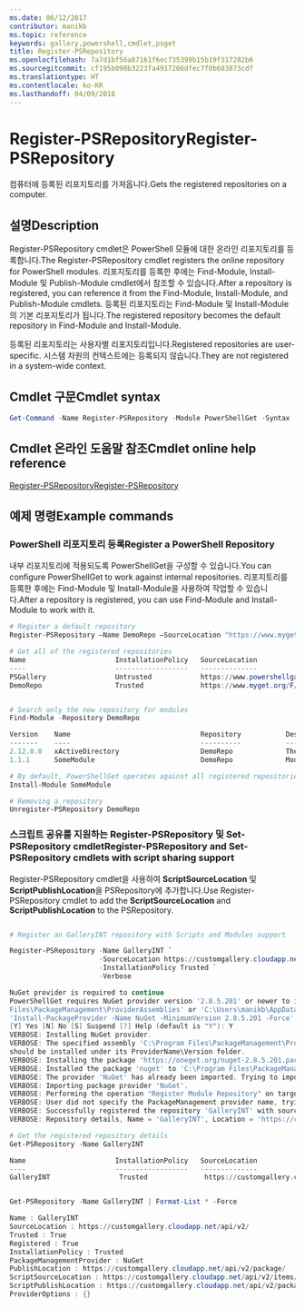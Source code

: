 ```yaml
---
ms.date: 06/12/2017
contributor: manikb
ms.topic: reference
keywords: gallery,powershell,cmdlet,psget
title: Register-PSRepository
ms.openlocfilehash: 7a7d1bf56a87161f6ec735399b15b19f317282b6
ms.sourcegitcommit: cf195b090b3223fa4917206dfec7f0b603873cdf
ms.translationtype: HT
ms.contentlocale: ko-KR
ms.lasthandoff: 04/09/2018
---
```

# <a name="register-psrepository"></a><span data-ttu-id="79163-103">Register-PSRepository</span><span class="sxs-lookup"><span data-stu-id="79163-103">Register-PSRepository</span></span>

<span data-ttu-id="79163-104">컴퓨터에 등록된 리포지토리를 가져옵니다.</span><span class="sxs-lookup"><span data-stu-id="79163-104">Gets the registered repositories on a computer.</span></span>

## <a name="description"></a><span data-ttu-id="79163-105">설명</span><span class="sxs-lookup"><span data-stu-id="79163-105">Description</span></span>

<span data-ttu-id="79163-106">Register-PSRepository cmdlet은 PowerShell 모듈에 대한 온라인 리포지토리를 등록합니다.</span><span class="sxs-lookup"><span data-stu-id="79163-106">The Register-PSRepository cmdlet registers the online repository for PowerShell modules.</span></span> <span data-ttu-id="79163-107">리포지토리를 등록한 후에는 Find-Module, Install-Module 및 Publish-Module cmdlet에서 참조할 수 있습니다.</span><span class="sxs-lookup"><span data-stu-id="79163-107">After a repository is registered, you can reference it from the Find-Module, Install-Module, and Publish-Module cmdlets.</span></span> <span data-ttu-id="79163-108">등록된 리포지토리는 Find-Module 및 Install-Module의 기본 리포지토리가 됩니다.</span><span class="sxs-lookup"><span data-stu-id="79163-108">The registered repository becomes the default repository in Find-Module and Install-Module.</span></span>

<span data-ttu-id="79163-109">등록된 리포지토리는 사용자별 리포지토리입니다.</span><span class="sxs-lookup"><span data-stu-id="79163-109">Registered repositories are user-specific.</span></span> <span data-ttu-id="79163-110">시스템 차원의 컨텍스트에는 등록되지 않습니다.</span><span class="sxs-lookup"><span data-stu-id="79163-110">They are not registered in a system-wide context.</span></span>


## <a name="cmdlet-syntax"></a><span data-ttu-id="79163-111">Cmdlet 구문</span><span class="sxs-lookup"><span data-stu-id="79163-111">Cmdlet syntax</span></span>

```powershell
Get-Command -Name Register-PSRepository -Module PowerShellGet -Syntax
```
## <a name="cmdlet-online-help-reference"></a><span data-ttu-id="79163-112">Cmdlet 온라인 도움말 참조</span><span class="sxs-lookup"><span data-stu-id="79163-112">Cmdlet online help reference</span></span>

[<span data-ttu-id="79163-113">Register-PSRepository</span><span class="sxs-lookup"><span data-stu-id="79163-113">Register-PSRepository</span></span>](http://go.microsoft.com/fwlink/?LinkID=517129)

## <a name="example-commands"></a><span data-ttu-id="79163-114">예제 명령</span><span class="sxs-lookup"><span data-stu-id="79163-114">Example commands</span></span>

### <a name="register-a-powershell-repository"></a><span data-ttu-id="79163-115">PowerShell 리포지토리 등록</span><span class="sxs-lookup"><span data-stu-id="79163-115">Register a PowerShell Repository</span></span>
<span data-ttu-id="79163-116">내부 리포지토리에 적용되도록 PowerShellGet을 구성할 수 있습니다.</span><span class="sxs-lookup"><span data-stu-id="79163-116">You can configure PowerShellGet to work against internal repositories.</span></span>
<span data-ttu-id="79163-117">리포지토리를 등록한 후에는 Find-Module 및 Install-Module을 사용하여 작업할 수 있습니다.</span><span class="sxs-lookup"><span data-stu-id="79163-117">After a repository is registered, you can use Find-Module and Install-Module to work with it.</span></span>

```powershell
# Register a default repository
Register-PSRepository –Name DemoRepo –SourceLocation "https://www.myget.org/F/powershellgetdemo/api/v2" –InstallationPolicy Trusted

# Get all of the registered repositories
Name                      InstallationPolicy   SourceLocation
----                      ------------------   --------------
PSGallery                 Untrusted            https://www.powershellgallery.com/api/v2/
DemoRepo                  Trusted              https://www.myget.org/F/powershellgetdemo/api/v2


# Search only the new repository for modules
Find-Module -Repository DemoRepo

Version    Name                                Repository           Description
-------    ----                                ----------           -----------
2.12.0.0   xActiveDirectory                    DemoRepo             The xActiveDirectory module is originally part of the Windows PowerShell Desired State Configuration (DSC) Resource Kit. This version has been modified for use in Azure. This module contains the xADD...
1.1.1      SomeModule                          DemoRepo             Module description.

# By default, PowerShellGet operates against all registered repositories when none is specified. In this example, the “SomeModule” module is installed from the DemoRepo.
Install-Module SomeModule

# Removing a repository
Unregister-PSRepository DemoRepo
```


### <a name="register-psrepository-and-set-psrepository-cmdlets-with-script-sharing-support"></a><span data-ttu-id="79163-118">스크립트 공유를 지원하는 Register-PSRepository 및 Set-PSRepository cmdlet</span><span class="sxs-lookup"><span data-stu-id="79163-118">Register-PSRepository and Set-PSRepository cmdlets with script sharing support</span></span>

<span data-ttu-id="79163-119">Register-PSRepository cmdlet을 사용하여 **ScriptSourceLocation** 및 **ScriptPublishLocation**을 PSRepository에 추가합니다.</span><span class="sxs-lookup"><span data-stu-id="79163-119">Use Register-PSRepository cmdlet to add the **ScriptSourceLocation** and **ScriptPublishLocation** to the PSRepository.</span></span>

```powershell

# Register an GalleryINT repository with Scripts and Modules support

Register-PSRepository -Name GalleryINT `
                      -SourceLocation https://customgallery.cloudapp.net `
                      -InstallationPolicy Trusted `
                      -Verbose

NuGet provider is required to continue
PowerShellGet requires NuGet provider version '2.8.5.201' or newer to interact with NuGet-based repositories. The NuGet provider must be available in 'C:\Program
Files\PackageManagement\ProviderAssemblies' or 'C:\Users\manikb\AppData\Local\PackageManagement\ProviderAssemblies'. You can also install the NuGet provider by running
'Install-PackageProvider -Name NuGet -MinimumVersion 2.8.5.201 -Force'. Do you want PowerShellGet to install and import the NuGet provider now?
[Y] Yes [N] No [S] Suspend [?] Help (default is "Y"): Y
VERBOSE: Installing NuGet provider.
VERBOSE: The specified assembly 'C:\Program Files\PackageManagement\ProviderAssemblies\nuget-anycpu.exe' is installed at top level directory. However it is recommended that the assemblies
should be installed under its ProviderName\Version folder.
VERBOSE: Installing the package 'https://oneget.org/nuget-2.8.5.201.package.swidtag'.
VERBOSE: Installed the package 'nuget' to 'C:\Program Files\PackageManagement\ProviderAssemblies\nuget\2.8.5.201\Microsoft.PackageManagement.NuGetProvider.dll'.
VERBOSE: The provider 'NuGet' has already been imported. Trying to import it again.
VERBOSE: Importing package provider 'NuGet'.
VERBOSE: Performing the operation "Register Module Repository" on target "Module Repository 'GalleryINT' (https://customgallery.cloudapp.net/) in provider 'PowerShellGet'".
VERBOSE: User did not specify the PackageManagement provider name, trying with the provider name 'NuGet'.
VERBOSE: Successfully registered the repository 'GalleryINT' with source location 'https://customgallery.cloudapp.net/api/v2/'.
VERBOSE: Repository details, Name = 'GalleryINT', Location = 'https://customgallery.cloudapp.net/api/v2/'; IsTrusted = 'True'; IsRegistered = 'True'.

# Get the registered repository details
Get-PSRepository -Name GalleryINT

Name                      InstallationPolicy   SourceLocation
----                      ------------------   --------------
GalleryINT                 Trusted              https://customgallery.cloudapp.net/api/v2/


Get-PSRepository -Name GalleryINT | Format-List * -Force

Name : GalleryINT
SourceLocation : https://customgallery.cloudapp.net/api/v2/
Trusted : True
Registered : True
InstallationPolicy : Trusted
PackageManagementProvider : NuGet
PublishLocation : https://customgallery.cloudapp.net/api/v2/package/
ScriptSourceLocation : https://customgallery.cloudapp.net/api/v2/items/psscript/
ScriptPublishLocation : https://customgallery.cloudapp.net/api/v2/package/
ProviderOptions : {}

```